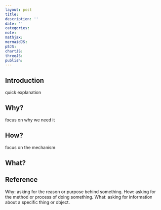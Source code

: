 ```yaml
---
layout: post
title:
description: ''
date: ''
categories:
note:
mathjax:
mermaidJS:
p5JS:
chartJS:
threeJS:
publish:
---
```


## Introduction

quick explanation

## Why?

focus on why we need it

## How?

focus on the mechanism

## What?

## Reference

Why: asking for the reason or purpose behind something.
How: asking for the method or process of doing something.
What: asking for information about a specific thing or object.
